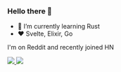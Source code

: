 ### Hello there 👋

- 🌱 I’m currently learning Rust
- ❤️ Svelte, Elixir, Go


I'm on Reddit and recently joined HN
<div id="badges">
  <a href="https://reddit.com/u/deno_23">
    <img src=https://img.shields.io/reddit/user-karma/combined/deno_23?style=plastic&logo=reddit	plastic
 />
<a href="https://news.ycombinator.com/user?id=zote">
<img src=https://img.shields.io/hackernews/user-karma/zote?style=plastic&logo=hackernews	plastic
 />


<!--
**fundid/fundid** is a ✨ _special_ ✨ repository because its `README.md` (this file) appears on your GitHub profile.

Here are some ideas to get you started:

- 🔭 I’m currently working on ...
- 🌱 I’m currently learning ...
- 👯 I’m looking to collaborate on ...
- 🤔 I’m looking for help with ...
- 💬 Ask me about ...
- 📫 How to reach me: ...
- 😄 Pronouns: ...
- ⚡ Fun fact: ...
-->
